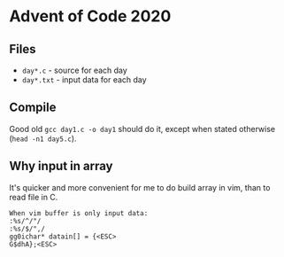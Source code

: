 # Advent of Code 2020

## Files
 - `day*.c` - source for each day
 - `day*.txt` - input data for each day

## Compile
Good old `gcc day1.c -o day1` should do it, except when stated otherwise (`head -n1 day5.c`).

## Why input in array
It's quicker and more convenient for me to do build array in vim, than to read file in C.
```
When vim buffer is only input data:
:%s/^/"/
:%s/$/",/
gg0ichar* datain[] = {<ESC>
G$dhA};<ESC>
```
